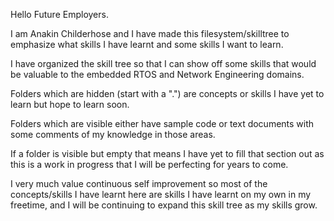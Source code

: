 Hello Future Employers.

I am Anakin Childerhose and I have made this filesystem/skilltree to emphasize
what skills I have learnt and some skills I want to learn.

I have organized the skill tree so that I can show off some skills that would
be valuable to the embedded RTOS and Network Engineering domains.

Folders which are hidden (start with a ".") are concepts or skills I have yet
to learn but hope to learn soon.

Folders which are visible either have sample code or text documents with some
comments of my knowledge in those areas.

If a folder is visible but empty that means I have yet to fill that section out
as this is a work in progress that I will be perfecting for years to come.

I very much value continuous self improvement so most of the concepts/skills
I have learnt here are skills I have learnt on my own in my freetime, and I will
be continuing to expand this skill tree as my skills grow.

